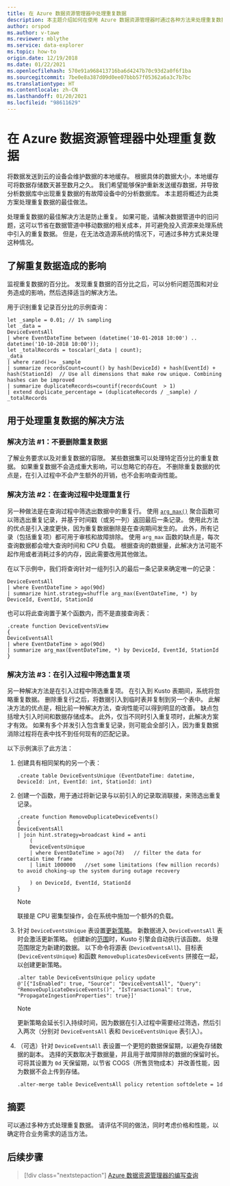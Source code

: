 ```yaml
---
title: 在 Azure 数据资源管理器中处理重复数据
description: 本主题介绍如何在使用 Azure 数据资源管理器时通过各种方法来处理重复数据。
author: orspod
ms.author: v-tawe
ms.reviewer: mblythe
ms.service: data-explorer
ms.topic: how-to
origin.date: 12/19/2018
ms.date: 01/22/2021
ms.openlocfilehash: 570e91a968413716ba6d4247b70c93d2a0f6f1ba
ms.sourcegitcommit: 7be0e8a387d09d0ee07bbb57f05362a6a3c7b7bc
ms.translationtype: HT
ms.contentlocale: zh-CN
ms.lasthandoff: 01/20/2021
ms.locfileid: "98611629"
---
```

# <a name="handle-duplicate-data-in-azure-data-explorer"></a>在 Azure 数据资源管理器中处理重复数据

将数据发送到云的设备会维护数据的本地缓存。 根据具体的数据大小，本地缓存可将数据存储数天甚至数月之久。 我们希望能够保护重新发送缓存数据，并导致分析数据库中出现重复数据的有故障设备中的分析数据库。 本主题将概述为此类方案处理重复数据的最佳做法。

处理重复数据的最佳解决方法是防止重复。 如果可能，请解决数据管道中的旧问题，这可以节省在数据管道中移动数据的相关成本，并可避免投入资源来处理系统中引入的重复数据。 但是，在无法改造源系统的情况下，可通过多种方式来处理这种情况。

## <a name="understand-the-impact-of-duplicate-data"></a>了解重复数据造成的影响

监视重复数据的百分比。 发现重复数据的百分比之后，可以分析问题范围和对业务造成的影响，然后选择适当的解决方法。

用于识别重复记录百分比的示例查询：

```kusto
let _sample = 0.01; // 1% sampling
let _data =
DeviceEventsAll
| where EventDateTime between (datetime('10-01-2018 10:00') .. datetime('10-10-2018 10:00'));
let _totalRecords = toscalar(_data | count);
_data
| where rand()<= _sample
| summarize recordsCount=count() by hash(DeviceId) + hash(EventId) + hash(StationId)  // Use all dimensions that make row unique. Combining hashes can be improved
| summarize duplicateRecords=countif(recordsCount  > 1)
| extend duplicate_percentage = (duplicateRecords / _sample) / _totalRecords  
```

## <a name="solutions-for-handling-duplicate-data"></a>用于处理重复数据的解决方法

### <a name="solution-1-dont-remove-duplicate-data"></a>解决方法 #1：不要删除重复数据

了解业务要求以及对重复数据的容限。 某些数据集可以处理特定百分比的重复数据。 如果重复数据不会造成重大影响，可以忽略它的存在。 不删除重复数据的优点是，在引入过程中不会产生额外的开销，也不会影响查询性能。

### <a name="solution-2-handle-duplicate-rows-during-query"></a>解决方法 #2：在查询过程中处理重复行

另一种做法是在查询过程中筛选出数据中的重复行。 使用 [`arg_max()`](kusto/query/arg-max-aggfunction.md) 聚合函数可以筛选出重复记录，并基于时间戳（或另一列）返回最后一条记录。 使用此方法的优点是引入速度更快，因为重复数据删除是在查询期间发生的。 此外，所有记录（包括重复项）都可用于审核和故障排除。 使用 `arg_max` 函数的缺点是，每次查询数据都会增大查询时间和 CPU 负载。 根据查询的数据量，此解决方法可能不起作用或者消耗过多的内存，因此需要改用其他做法。

在以下示例中，我们将查询针对一组列引入的最后一条记录来确定唯一的记录：

```kusto
DeviceEventsAll
| where EventDateTime > ago(90d)
| summarize hint.strategy=shuffle arg_max(EventDateTime, *) by DeviceId, EventId, StationId
```

也可以将此查询置于某个函数内，而不是直接查询表：

```kusto
.create function DeviceEventsView
{
DeviceEventsAll
| where EventDateTime > ago(90d)
| summarize arg_max(EventDateTime, *) by DeviceId, EventId, StationId
}
```

### <a name="solution-3-filter-duplicates-during-the-ingestion-process"></a>解决方法 #3：在引入过程中筛选重复项

另一种解决方法是在引入过程中筛选重复项。 在引入到 Kusto 表期间，系统将忽略重复数据。 删除重复行之后，将数据引入到临时表并复制到另一个表中。 此解决方法的优点是，相比前一种解决方法，查询性能可以得到明显的改善。 缺点包括增大引入时间和数据存储成本。 此外，仅当不同时引入重复项时，此解决方案才有效。 如果有多个并发引入包含重复记录，则可能会全部引入，因为重复数据消除过程将在表中找不到任何现有的匹配记录。    

以下示例演示了此方法：

1. 创建具有相同架构的另一个表：

    ```kusto
    .create table DeviceEventsUnique (EventDateTime: datetime, DeviceId: int, EventId: int, StationId: int)
    ```

1. 创建一个函数，用于通过将新记录与以前引入的记录取消联接，来筛选出重复记录。

    ```kusto
    .create function RemoveDuplicateDeviceEvents()
    {
    DeviceEventsAll
    | join hint.strategy=broadcast kind = anti
        (
        DeviceEventsUnique
        | where EventDateTime > ago(7d)   // filter the data for certain time frame
        | limit 1000000   //set some limitations (few million records) to avoid choking-up the system during outage recovery

        ) on DeviceId, EventId, StationId
    }
    ```

    > [!NOTE]
    > 联接是 CPU 密集型操作，会在系统中施加一个额外的负载。

1. 针对 `DeviceEventsUnique` 表设置[更新策略](kusto/management/update-policy.md)。 新数据进入 `DeviceEventsAll` 表时会激活更新策略。 创建新的[范围](kusto/management/extents-overview.md)时，Kusto 引擎会自动执行该函数。 处理范围限定为新建的数据。 以下命令将源表 (`DeviceEventsAll`)、目标表 (`DeviceEventsUnique`) 和函数 `RemoveDuplicatesDeviceEvents` 拼接在一起，以创建更新策略。

    ```kusto
    .alter table DeviceEventsUnique policy update
    @'[{"IsEnabled": true, "Source": "DeviceEventsAll", "Query": "RemoveDuplicateDeviceEvents()", "IsTransactional": true, "PropagateIngestionProperties": true}]'
    ```

    > [!NOTE]
    > 更新策略会延长引入持续时间，因为数据在引入过程中需要经过筛选，然后引入两次（分别对 `DeviceEventsAll` 表和 `DeviceEventsUnique` 表引入）。

1. （可选）针对 `DeviceEventsAll` 表设置一个更短的数据保留期，以避免存储数据的副本。 选择的天数取决于数据量，并且用于故障排除的数据的保留时长。 可将其设置为 `0d` 天保留期，以节省 COGS（所售货物成本）并改善性能，因为数据不会上传到存储。

    ```kusto
    .alter-merge table DeviceEventsAll policy retention softdelete = 1d
    ```

## <a name="summary"></a>摘要

可以通过多种方式处理重复数据。 请评估不同的做法，同时考虑价格和性能，以确定符合业务需求的适当方法。

## <a name="next-steps"></a>后续步骤

> [!div class="nextstepaction"]
> [Azure 数据资源管理器的编写查询](write-queries.md)
